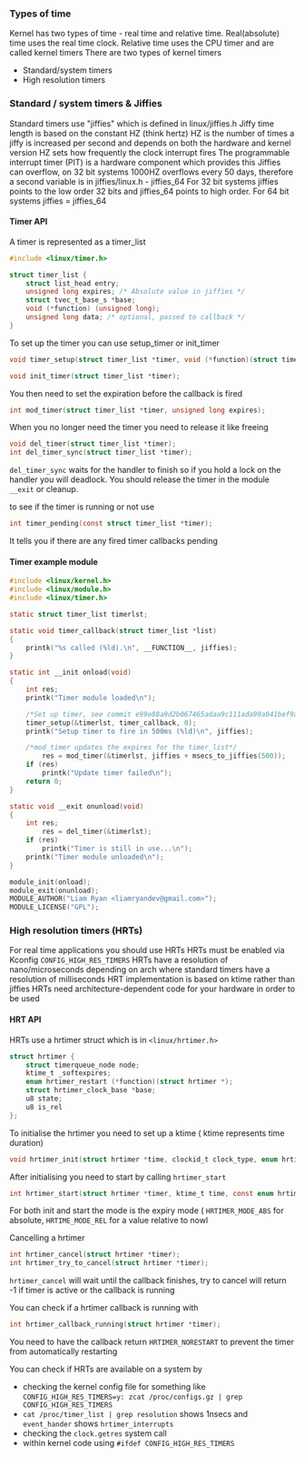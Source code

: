 
### Types of time

Kernel has two types of time - real time and relative time. 
Real(absolute) time uses the real time clock.
Relative time uses the CPU timer and are called kernel timers
There are two types of kernel timers
* Standard/system timers
* High resolution timers

### Standard / system timers & Jiffies
Standard timers use "jiffies" which is defined in linux/jiffies.h
Jiffy time length is based on the constant HZ (think hertz) 
HZ is the number of times a jiffy is increased per second and depends on both the hardware and kernel version
HZ sets how frequently the clock interrupt fires
The programmable interrupt timer (PIT) is a hardware component which provides this
Jiffies can overflow, on 32 bit systems 1000HZ overflows every 50 days, therefore a second variable is in jiffies/linux.h - jiffies\_64
For 32 bit systems jiffies points to the low order 32 bits and jiffies\_64 points to high order. 
For 64 bit systems jiffies = jiffies\_64

#### Timer API
A timer is represented as a timer\_list
```c
#include <linux/timer.h>

struct timer_list {
	struct list_head entry;
	unsigned long expires; /* Absolute value in jiffies */
	struct tvec_t_base_s *base;
	void (*function) (unsigned long);
	unsigned long data; /* optional, passed to callback */
}
```

To set up the timer you can use setup\_timer or init\_timer
```c
void timer_setup(struct timer_list *timer, void (*function)(struct timer_list *timer), unsigned long data);

void init_timer(struct timer_list *timer);
```

You then need to set the expiration before the callback is fired
```c
int mod_timer(struct timer_list *timer, unsigned long expires);
```

When you no longer need the timer you need to release it like freeing
```c
void del_timer(struct timer_list *timer);
int del_timer_sync(struct timer_list *timer);
```
`del_timer_sync` waits for the handler to finish so if you hold a lock on the handler you will deadlock. You should release the timer in the module `__exit` or cleanup.

to see if the timer is running or not use
```c
int timer_pending(const struct timer_list *timer);
```
It tells you if there are any fired timer callbacks pending

#### Timer example module
```c
#include <linux/kernel.h>
#include <linux/module.h>
#include <linux/timer.h>

static struct timer_list timerlst;

static void timer_callback(struct timer_list *list)
{
	printk("%s called (%ld).\n", __FUNCTION__, jiffies);
}

static int __init onload(void)
{
	int res;
	printk("Timer module loaded\n");

	/*Set up timer, see commit e99e88a9d2b067465adaa9c111ada99a041bef9a for api change */
	timer_setup(&timerlst, timer_callback, 0);
	printk("Setup timer to fire in 500ms (%ld)\n", jiffies);

	/*mod_timer updates the expires for the timer_list*/
        res = mod_timer(&timerlst, jiffies + msecs_to_jiffies(500));
	if (res) 
		printk("Update timer failed\n");
	return 0;
}

static void __exit onunload(void)
{
	int res;
        res = del_timer(&timerlst);
	if (res)
		printk("Timer is still in use...\n");
	printk("Timer module unloaded\n");
}

module_init(onload);
module_exit(onunload);
MODULE_AUTHOR("Liam Ryan <liamryandev@gmail.com>");
MODULE_LICENSE("GPL");
```

### High resolution timers (HRTs)
For real time applications you should use HRTs
HRTs must be enabled via Kconfig `CONFIG_HIGH_RES_TIMERS`
HRTs have a resolution of nano/microseconds depending on arch where standard timers have a resolution of milliseconds
HRT implementation is based on ktime rather than jiffies
HRTs need architecture-dependent code for your hardware in order to be used

#### HRT API
HRTs use a hrtimer struct which is in `<linux/hrtimer.h>`
```c
struct hrtimer {
	struct timerqueue_node node;
	ktime_t _softexpires;
	enum hrtimer_restart (*function)(struct hrtimer *);
	struct hrtimer_clock_base *base;
	u8 state;
	u8 is_rel
};
```

To initialise the hrtimer you need to set up a ktime ( ktime represents time duration)
```c
void hrtimer_init(struct hrtimer *time, clockid_t clock_type, enum hrtimer_mode mode);
```

After initialising you need to start by calling `hrtimer_start`
```c
int hrtimer_start(struct hrtimer *timer, ktime_t time, const enum hrtimer_mode mode);
```
For both init and start the mode is the expiry mode ( `HRTIMER_MODE_ABS` for absolute, `HRTIME_MODE_REL` for a value relative to nowl

Cancelling a hrtimer 
```c
int hrtimer_cancel(struct hrtimer *timer);
int hrtimer_try_to_cancel(struct hrtimer *timer);
```
`hrtimer_cancel` will wait until the callback finishes, try to cancel will return -1 if timer is active or the callback is running

You can check if a hrtimer callback is running with 
```c
int hrtimer_callback_running(struct hrtimer *timer);
```

You need to have the callback return `HRTIMER_NORESTART` to prevent the timer from automatically restarting

You can check if HRTs are available on a system by 
* checking the kernel config file for something like `CONFIG_HIGH_RES_TIMERS=y: zcat /proc/configs.gz | grep CONFIG_HIGH_RES_TIMERS`
* `cat /proc/timer_list | grep resolution` shows 1nsecs and `event_hander` shows `hrtimer_interrupts`
* checking the `clock.getres` system call
* within kernel code using `#ifdef CONFIG_HIGH_RES_TIMERS`


